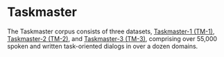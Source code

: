 # Taskmaster

The Taskmaster corpus consists of three datasets, [Taskmaster-1 (TM-1)](https://github.com/google-research-datasets/Taskmaster/tree/master/TM-1-2019), [Taskmaster-2 (TM-2)](https://github.com/google-research-datasets/Taskmaster/tree/master/TM-2-2020), and [Taskmaster-3 (TM-3)](https://github.com/google-research-datasets/Taskmaster/tree/master/TM-3-2020), comprising over 55,000 spoken and written task-oriented dialogs in over a dozen domains.
